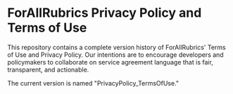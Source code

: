# ForAllRubrics Privacy Policy and Terms of Use

This repository contains a complete version history of ForAllRubrics' Terms of Use and Privacy Policy. Our intentions are to encourage developers and policymakers to collaborate on service agreement language that is fair, transparent, and actionable.

The current version is named "PrivacyPolicy_TermsOfUse."
